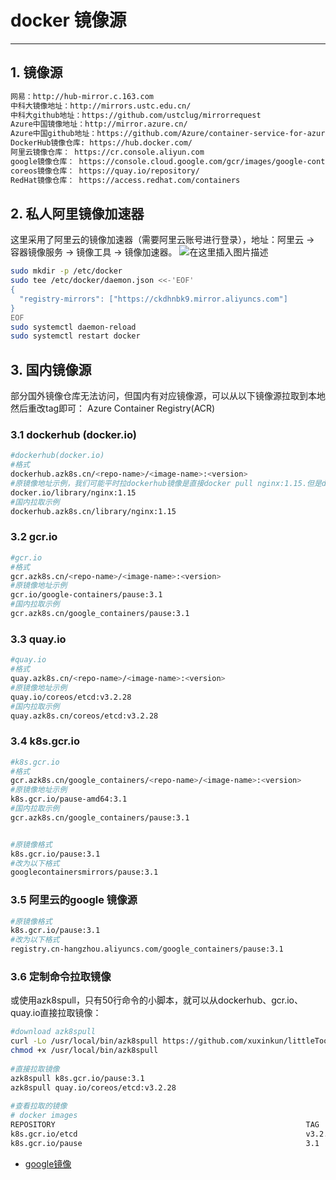 #  docker 镜像源


----
## 1. 镜像源

```bash
网易：http://hub-mirror.c.163.com
中科大镜像地址：http://mirrors.ustc.edu.cn/
中科大github地址：https://github.com/ustclug/mirrorrequest
Azure中国镜像地址：http://mirror.azure.cn/
Azure中国github地址：https://github.com/Azure/container-service-for-azure-china
DockerHub镜像仓库: https://hub.docker.com/ 
阿里云镜像仓库： https://cr.console.aliyun.com 
google镜像仓库： https://console.cloud.google.com/gcr/images/google-containers/GLOBAL （如果你本地可以翻墙的话是可以连上去的 ）
coreos镜像仓库： https://quay.io/repository/ 
RedHat镜像仓库： https://access.redhat.com/containers

```

## 2. 私人阿里镜像加速器
这里采用了阿里云的镜像加速器（需要阿里云账号进行登录），地址：阿里云 -> 容器镜像服务 -> 镜像工具 -> 镜像加速器。
![在这里插入图片描述](https://i-blog.csdnimg.cn/blog_migrate/ab37926cf2307b8dcf395d4a907a0b71.png)


```bash
sudo mkdir -p /etc/docker
sudo tee /etc/docker/daemon.json <<-'EOF'
{
  "registry-mirrors": ["https://ckdhnbk9.mirror.aliyuncs.com"]
}
EOF
sudo systemctl daemon-reload
sudo systemctl restart docker
```

##  3. 国内镜像源
部分国外镜像仓库无法访问，但国内有对应镜像源，可以从以下镜像源拉取到本地然后重改tag即可： Azure Container Registry(ACR)

###  3.1 dockerhub (docker.io)
```bash
#dockerhub(docker.io)
#格式 
dockerhub.azk8s.cn/<repo-name>/<image-name>:<version>
#原镜像地址示例，我们可能平时拉dockerhub镜像是直接docker pull nginx:1.15.但是docker client会帮你翻译成#docker pull docker.io/library/nginx:1.15
docker.io/library/nginx:1.15
#国内拉取示例
dockerhub.azk8s.cn/library/nginx:1.15
```
###  3.2 gcr.io 

```bash
#gcr.io 
#格式
gcr.azk8s.cn/<repo-name>/<image-name>:<version> 
#原镜像地址示例
gcr.io/google-containers/pause:3.1
#国内拉取示例
gcr.azk8s.cn/google_containers/pause:3.1
```
###  3.3 quay.io

```bash
#quay.io
#格式
quay.azk8s.cn/<repo-name>/<image-name>:<version>
#原镜像地址示例
quay.io/coreos/etcd:v3.2.28
#国内拉取示例
quay.azk8s.cn/coreos/etcd:v3.2.28
```
### 3.4 k8s.gcr.io
```bash
#k8s.gcr.io
#格式
gcr.azk8s.cn/google_containers/<repo-name>/<image-name>:<version>
#原镜像地址示例
k8s.gcr.io/pause-amd64:3.1
#国内拉取示例
gcr.azk8s.cn/google_containers/pause:3.1


#原镜像格式
k8s.gcr.io/pause:3.1
#改为以下格式
googlecontainersmirrors/pause:3.1
```

### 3.5 阿里云的google 镜像源

```bash
#原镜像格式
k8s.gcr.io/pause:3.1
#改为以下格式
registry.cn-hangzhou.aliyuncs.com/google_containers/pause:3.1
```

###  3.6 定制命令拉取镜像
或使用azk8spull，只有50行命令的小脚本，就可以从dockerhub、gcr.io、quay.io直接拉取镜像：

```bash
#download azk8spull
curl -Lo /usr/local/bin/azk8spull https://github.com/xuxinkun/littleTools/releases/download/v1.0.0/azk8spull
chmod +x /usr/local/bin/azk8spull
​
#直接拉取镜像
azk8spull k8s.gcr.io/pause:3.1
azk8spull quay.io/coreos/etcd:v3.2.28
​
#查看拉取的镜像
# docker images
REPOSITORY                                                        TAG                 IMAGE ID            CREATED             SIZE
k8s.gcr.io/etcd                                                   v3.2.28             b2756210eeab        3 months ago        247MB
k8s.gcr.io/pause                                                  3.1
```


 - [google镜像](https://console.cloud.google.com/gcr/images/)


